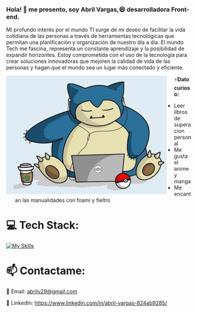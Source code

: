 ### Hola! 👋  me presento, soy Abril Vargas,😄 desarrolladora Front-end.

Mi profundo interés por el mundo TI surge de mi deseo de facilitar la vida cotidiana de las personas a través de herramientas tecnológicas que permitan una planificación y organización de nuestro día a día.
El mundo Tech me fascina, representa un constante aprendizaje y la posibilidad de expandir horizontes. Estoy comprometida con el uso de la tecnología para crear soluciones innovadoras que mejoren la calidad de vida de las personas y hagan que el mundo sea un lugar más conectado y eficiente.

<img src="snorlax.png" alt="Foto de perfil" style="float: left; margin-right: 20px;" />

                                                                                                                                                                                                                              
 ⚡**Dato curioso:**

- Leer libros de superacion personal
- Me gusta el anime y manga
- Me encantan las manualidades con foami y fieltro


# 💻 Tech Stack:

[![My Skills](https://skillicons.dev/icons?i=javascript,nodejs,angular,typescript,jest,firebase,html,css,sass,figma,netlify,postman,git)](https://skillicons.dev)


# 📫 Contactame:

📧 Email: abrilv29@gmail.com

🔗 LinkedIn: https://www.linkedin.com/in/abril-vargas-824ab9285/
  



<!--
**abrilv29/abrilv29** is a ✨ _special_ ✨ repository because its `README.md` (this file) appears on your GitHub profile.

Here are some ideas to get you started:

- 🔭 I’m currently working on ...
- 🌱 I’m currently learning ...
- 👯 I’m looking to collaborate on ...
- 🤔 I’m looking for help with ...
- 💬 Ask me about ...
- 📫 How to reach me: ...
- 😄 Pronouns: ...
- ⚡ Fun fact: ...
-->
